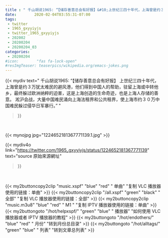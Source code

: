 ```yaml
---
title : " 千山胡说1965: “【储存善意总会有好报】&#10;上世纪三四十年代，上海曾是约３万犹太难民的避风港，他们得到中国人的帮助，驻留上海或中转他乡，最终躲过欧洲纳粹的迫害，这是上海创造的生命奇迹，也是上海人存储的善意。&#10;淞沪会战，大量中国难民涌向上海法租界和公共租界，使上海市约３０万中国难民躲过侵华日军暴行。”  "
date:        2020-02-04T03:55:31-07:00
tags:
 - twitter
 - 1965_gxyyiyjs
 - twitter_1965_gxyyiyjs
 - 202002
 - 20200204
 - 20200204_03
categories:
 - 20200204
#icon:        "fas fa-lock-open"
#resImgTeaser: teaserpics/wikipedia.org/emacs-jokes.png
---
```


{{< mydiv text=" 千山胡说1965: “【储存善意总会有好报】&#10;上世纪三四十年代，上海曾是约３万犹太难民的避风港，他们得到中国人的帮助，驻留上海或中转他乡，最终躲过欧洲纳粹的迫害，这是上海创造的生命奇迹，也是上海人存储的善意。&#10;淞沪会战，大量中国难民涌向上海法租界和公共租界，使上海市约３０万中国难民躲过侵华日军暴行。”  "
>}}
<br>


 {{< mynojpg jpg="1224652181367771139.1.jpg" >}}<br> 



{{< mydiv4o link="https://twitter.com/1965_gxyyiyjs/status/1224652181367771139"
text="source 原始來源網址"
>}}


<br>





{{< my2buttoncopy2clip "music.xspf"        "blue"   "red"    " 单曲"  "复制 VLC 播放器使用的链接：单曲" >}} {{< my2buttoncopy2clip "/all.xspf"         "green"  "black"  " 全部"  "复制 VLC 播放器使用的链接：全部" >}} {{< my2buttoncopy2clip "music.m3u8"        "blue"   "red"    " M1 "    "复制 IPTV 播放器使用的链接：单曲" >}} {{< my2buttongoto      "/hot/helpxspf/"    "green"  "blue"   " 播放器" "如何使用 VLC 播放器或者 IPTV 播放器的教程" >}} {{< my2buttongoto      "/hot/endothers/"   "blue"   "red"    " 月份"   "转到月份总目录" >}} {{< my2buttongoto      "/hot/alltags/"     "green"  "blue"   " 列表"   "转到文章总列表" >}} 
